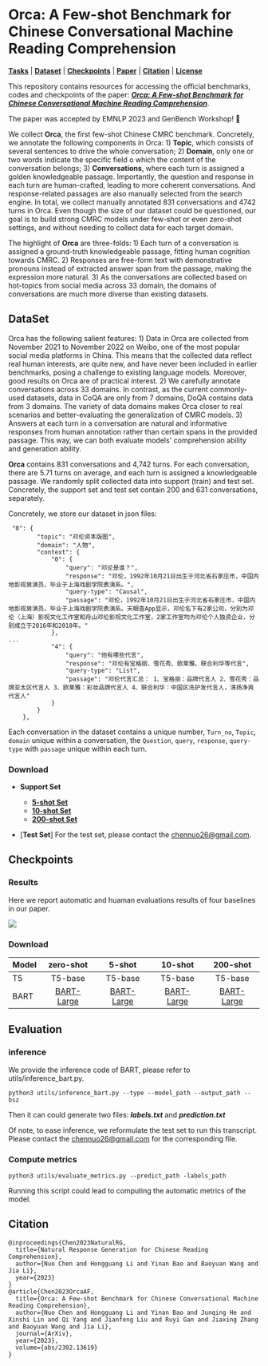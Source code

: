 # Orca: A Few-shot Benchmark for Chinese Conversational Machine Reading Comprehension


[**Tasks**](#task-description) | [**Dataset**](#dataset) | [**Checkpoints**](#Checkpoints) |
[**Paper**](https://arxiv.org/pdf/2302.13619) |
[**Citation**](#citation) | [**License**](#license)

This repository contains resources for accessing the official benchmarks, codes and checkpoints of the paper:  [***Orca: A Few-shot Benchmark for Chinese Conversational Machine Reading Comprehension***](https://arxiv.org/pdf/2302.13619).

The paper was accepted by EMNLP 2023 and GenBench Workshop! 🎉

We collect $\textbf{Orca}$, the first few-shot Chinese CMRC benchmark. Concretely, we  annotate the following components in Orca: 1) $\textbf{Topic}$, which consists of several sentences to drive the whole conversation; 2) $\textbf{Domain}$, only one or two words indicate the specific field o which the content of the conversation belongs; 3) $\textbf{Conversations}$, where each turn is assigned a golden knowledgeable passage. Importantly, the question and response in each turn  are human-crafted, leading to more coherent conversations. And response-related passages are also manually selected from the search engine. In total, we collect manually annotated 831 conversations and 4742 turns in Orca. Even though the size of our dataset could be questioned, our goal is to build strong CMRC models under few-shot or even zero-shot settings, and without needing to collect data for each target domain.

The highlight of $\textbf{Orca}$ are three-folds: 1) Each turn of a conversation is assigned a ground-truth knowledgeable passage, fitting human cognition towards CMRC. 2) Responses are free-form text with demonstrative pronouns instead of extracted answer span from the passage, making the expression more natural. 3) As the conversations are collected based on hot-topics from social media across 33 domain, the domains of conversations are much more diverse than existing datasets.

## DataSet

Orca has the following salient features: 1) Data in Orca are collected from November 2021 to November 2022 on Weibo, one of the most popular social media platforms in China. This means that the collected data reflect real human interests, are quite new, and have never been included in earlier benchmarks, posing a challenge to existing language models.  Moreover, good results on
Orca are of practical interest. 2) We carefully  annotate conversations across 33 domains. In contrast, as the current commonly-used datasets, data in CoQA are only from 7 domains, DoQA contains data from 3 domains. The variety of data domains makes Orca closer to real scenarios and  better-evaluating the generalization of CMRC models. 3) Answers at each turn in a conversation are  natural and informative responses from human annotation rather than certain spans in the provided passage. This way, we can both evaluate models' comprehension ability and generation ability.

$\textbf{Orca}$ contains 831 conversations and 4,742 turns. For each conversation, there are 5.71 turns on average, and each turn is assigned a knowledgeable passage. We randomly split collected data into support (train) and test set. Concretely, the support set and test set contain 200 and 631 conversations, separately.

Concretely, we store our dataset in json files:


```
 "0": {
        "topic": "邓伦资本版图",
        "domain": "人物",
        "context": {
            "0": {
                "query": "邓论是谁？",
                "response": "邓伦，1992年10月21日出生于河北省石家庄市，中国内地影视男演员，毕业于上海戏剧学院表演系。",
                "query-type": "Causal",
                "passage": "邓伦，1992年10月21日出生于河北省石家庄市，中国内地影视男演员，毕业于上海戏剧学院表演系。天眼查App显示，邓伦名下有2家公司，分别为邓伦（上海）影视文化工作室和舟山邓伦影视文化工作室，2家工作室均为邓伦个人独资企业，分别成立于2016年和2018年。"
            },
...
            "4": {
                "query": "他有哪些代言",
                "response": "邓伦有宝格丽、雪花秀、欧莱雅、联合利华等代言",
                "query-type": "List",
                "passage": "邓伦代言汇总： 1、宝格丽：品牌代言人 2、雪花秀：品牌亚太区代言人 3、欧莱雅：彩妆品牌代言人 4、联合利华：中国区洗护发代言人，清扬净爽代言人"
            }
        }
    },
```

Each conversation in the dataset contains a unique number, `Turn_no`, `Topic`, `domain`  unique within a conversation, the  `Question`, `query`, `response`, `query-type` with `passage` unique within each turn.

### Download

- **Support Set**
  - [**5-shot Set**](https://hkustgz-my.sharepoint.com/:u:/g/personal/nchen022_connect_hkust-gz_edu_cn/EQSQOzgua51Omi8j-y6V7j4BOOFoIMYXg-Vg4BFNLuyKCw?e=gqFe6U)
  - [**10-shot Set**](https://hkustgz-my.sharepoint.com/:u:/g/personal/nchen022_connect_hkust-gz_edu_cn/EfUGD87nc79BgngLJkPKmEoB9OhI4vSckrQhiwg3YZ7dIQ?e=fesXnX)
  - [**200-shot Set**](https://hkustgz-my.sharepoint.com/:u:/g/personal/nchen022_connect_hkust-gz_edu_cn/EXXUL8WIpBVMo5PGe-Mef0ABK4wDLhLBCYeRJ81hr_-ggA?e=dTZDiZ)
  
- [**Test Set**]
For the test set, please contact the chennuo26@gmail.com.



## Checkpoints

### Results
Here we report automatic and huaman evaluations results of four baselines in our paper.

![](shiyan.png) 

###  Download

|Model |  zero-shot| 5-shot | 10-shot | 200-shot |
| :----- | :-------------------:| :------------------: | :------------------: |:------------------: |
| T5 | T5-base| T5-base |  T5-base |  T5-base | 
| BART | [BART-Large](https://hkustgz-my.sharepoint.com/:u:/g/personal/nchen022_connect_hkust-gz_edu_cn/EfQYlzgOAI9Bogfy2f2hSCwBu_z4acFeFY16jTz5G2I8eg?e=LBQ1pZ)    |[BART-Large](https://hkustgz-my.sharepoint.com/:f:/g/personal/nchen022_connect_hkust-gz_edu_cn/EmA0EfSvS85KtYXferY0MjIBoiojfGMRDZxBs8KbruY6VQ?e=uSdZrQ)  | [BART-Large](https://hkustgz-my.sharepoint.com/:u:/g/personal/nchen022_connect_hkust-gz_edu_cn/EemWOJFzZy1JmmWhm3vCJmQBpyOJfGLbG7o-VSC6Ord16A?e=lANCbq)  | [BART-Large](https://hkustgz-my.sharepoint.com/:f:/g/personal/nchen022_connect_hkust-gz_edu_cn/EpFR5MDb-zZKnPtAQNzmvaEBvrVNGrjPMfszJT8hcTCGdw?e=QeQPWr)  |


## Evaluation

### inference 
We provide the inference code of BART, please refer to utils/inference_bart.py.
```
python3 utils/inference_bart.py --type --model_path --output_path --bsz
```
  Then it can could generate two files: ***labels.txt*** and ***prediction.txt***
  
  Of note, to ease inference, we reformulate the test set to run this transcript. Please contact the chennuo26@gmail.com for the corresponding file.
  
### Compute metrics
```
python3 utils/evaluate_metrics.py --predict_path -labels_path
```
Running this script could lead to computing the automatic metrics of the model.



## Citation

```
@inproceedings{Chen2023NaturalRG,
  title={Natural Response Generation for Chinese Reading Comprehension},
  author={Nuo Chen and Hongguang Li and Yinan Bao and Baoyuan Wang and Jia Li},
  year={2023}
}
@article{Chen2023OrcaAF,
  title={Orca: A Few-shot Benchmark for Chinese Conversational Machine Reading Comprehension},
  author={Nuo Chen and Hongguang Li and Yinan Bao and Junqing He and Xinshi Lin and Qi Yang and Jianfeng Liu and Ruyi Gan and Jiaxing Zhang and Baoyuan Wang and Jia Li},
  journal={ArXiv},
  year={2023},
  volume={abs/2302.13619}
}
```
